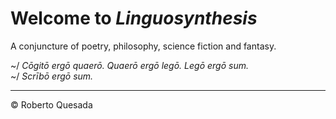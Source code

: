 # Welcome to *Linguosynthesis*

A conjuncture of poetry, philosophy, science fiction and fantasy.

~/ *Cōgitō ergō quaerō. Quaerō ergō legō. Legō ergō sum.*<br>
~/ *Scrībō ergō sum.*

***

&copy; Roberto Quesada
